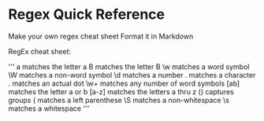 Regex Quick Reference
=====================

Make your own regex cheat sheet
Format it in Markdown


RegEx cheat sheet:

'''
a     matches the letter a
B     matches the letter B
\w    matches a word symbol
\W    matches a non-word symbol
\d    matches a number
.     matches a character
\.    matches an actual dot
\w+   matches any number of word symbols
[ab]  matches the letter a or b
[a-z] matches the letters a thru z
()    captures groups
\(    matches a left parenthese
\S	  matches a non-whitespace
\s	  matches a whitespace
'''


